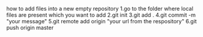 how to add files into a new empty repository
  1.go to the folder where local files are present which you want to add
  2.git init
  3.git add .
  4.git commit -m "your message"
  5.git remote add origin "your url from the respository"
  6.git push origin master
  
